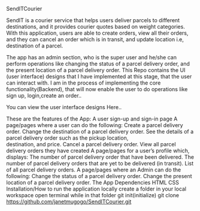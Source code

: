 SendITCourier

SendIT is a courier service that helps users deliver parcels to different destinations, and it provides courier quotes based on weight categories. With this application, users are able to create orders, view all their orders, and they can cancel an order which is in transit, and update location i.e, destination of a parcel.

The app has an admin section, who is the super user and he/she can perform operations like changing the status of a parcel delivery order, and the present location of a parcel delivery order.
This Repo contains the UI (user interface) designs that I have implemented at this stage, that the user can interact with. I am in the process of implementing the core functionality(Backend), that will now enable the user to do operations like sign up, login,create an order.. 

You can view the user interface designs Here..

These are the features of the App:
A user sign-up and sign-in page
A page/pages where a user can do the following:
                    Create a parcel delivery order.
                   Change the destination of a parcel delivery order.
                   See the details of a parcel delivery order such as the pickup location,   
                   destination, and price.
                   Cancel a parcel delivery order.
                   View all parcel delivery orders they have created
A page/pages for a user’s profile which, displays:
                      The number of parcel delivery order that have been delivered.
                      The number of parcel delivery orders that are yet to be delivered (in transit).
                      List of all parcel delivery orders.
A page/pages where an Admin can do the following:
                      Change the status of a parcel delivery order.
                      Change the present location of a parcel delivery order.
The App Dependencies
HTML
CSS
Installation/How to run the application locally
create a folder in your local workspace
open terminal while in that folder
git init(initialize)
git clone https://github.com/janetmugogo/SendITCourier.git

